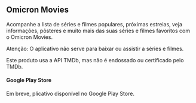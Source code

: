 ## Omicron Movies

Acompanhe a lista de séries e filmes populares, próximas estreias, veja informações, pôsteres e muito mais das suas séries e filmes favoritos com o Omicron Movies.

Atenção: O aplicativo não serve para baixar ou assistir a séries e filmes.

Este produto usa a API TMDb, mas não é endossado ou certificado pelo TMDb.


#### Google Play Store

Em breve, plicativo disponível no Google Play Store.


